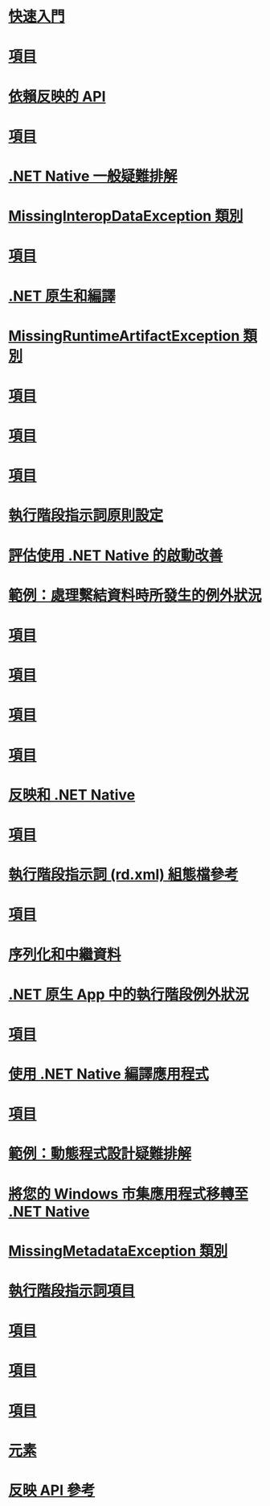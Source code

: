 # [快速入門](getting-started-with-net-native.md)
# [<Subtypes> 項目](subtypes-element-net-native.md)
# [依賴反映的 API](apis-that-rely-on-reflection.md)
# [<Library> 項目](library-element-net-native.md)
# [.NET Native 一般疑難排解](net-native-general-troubleshooting.md)
# [MissingInteropDataException 類別](missinginteropdataexception-class-net-native.md)
# [<Event> 項目](event-element-net-native.md)
# [.NET 原生和編譯](net-native-and-compilation.md)
# [MissingRuntimeArtifactException 類別](missingruntimeartifactexception-class-net-native.md)
# [<TypeParameter> 項目](typeparameter-element-net-native.md)
# [<Assembly> 項目](assembly-element-net-native.md)
# [<GenericParameter> 項目](genericparameter-element-net-native.md)
# [執行階段指示詞原則設定](runtime-directive-policy-settings.md)
# [評估使用 .NET Native 的啟動改善](measuring-startup-improvement-with-net-native.md)
# [範例：處理繫結資料時所發生的例外狀況](example-handling-exceptions-when-binding-data.md)
# [<Application> 項目](application-element-net-native.md)
# [<Property> 項目](property-element-net-native.md)
# [<TypeInstantiation> 項目](typeinstantiation-element-net-native.md)
# [<MethodInstantiation> 項目](methodinstantiation-element-net-native.md)
# [反映和 .NET Native](reflection-and-net-native.md)
# [<AttributeImplies> 項目](attributeimplies-element-net-native.md)
# [執行階段指示詞 (rd.xml) 組態檔參考](runtime-directives-rd-xml-configuration-file-reference.md)
# [<Field> 項目](field-element-net-native.md)
# [序列化和中繼資料](serialization-and-metadata.md)
# [.NET 原生 App 中的執行階段例外狀況](runtime-exceptions-in-net-native-apps.md)
# [<Namespace> 項目](namespace-element-net-native.md)
# [使用 .NET Native 編譯應用程式](index.md)
# [<Directives> 項目](directives-element-net-native.md)
# [範例：動態程式設計疑難排解](example-troubleshooting-dynamic-programming.md)
# [將您的 Windows 市集應用程式移轉至 .NET Native](migrating-your-windows-store-app-to-net-native.md)
# [MissingMetadataException 類別](missingmetadataexception-class-net-native.md)
# [執行階段指示詞項目](runtime-directive-elements.md)
# [<ImpliesType> 項目](impliestype-element-net-native.md)
# [<Method> 項目](method-element-net-native.md)
# [<Parameter> 項目](parameter-element-net-native.md)
# [<Type> 元素](type-element-net-native.md)
# [反映 API 參考](net-native-reflection-api-reference.md)
